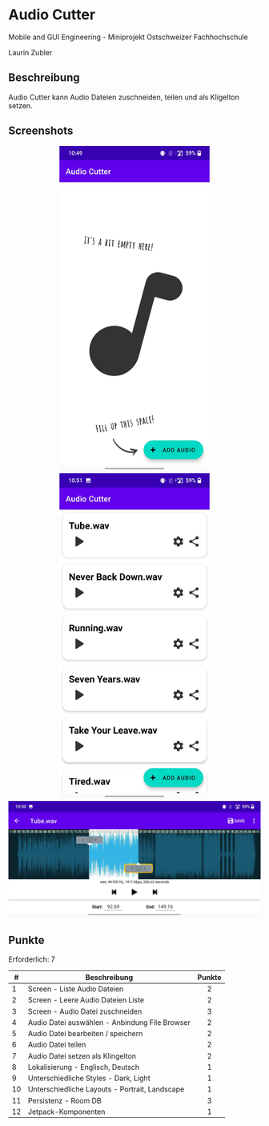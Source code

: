 # Audio Cutter
Mobile and GUI Engineering - Miniprojekt
Ostschweizer Fachhochschule

Laurin Zubler

## Beschreibung
Audio Cutter kann Audio Dateien zuschneiden, teilen und als Kligelton setzen.

## Screenshots
<p align="center">
  <img src="/screenshots/AudioCutter_Screenshot3.png" width="300" title="Screenshot 1">
  <img src="/screenshots/AudioCutter_Screenshot1.png" width="300" title="Screenshot 2">
  <img src="/screenshots/AudioCutter_Screenshot2.png" width="600" title="Screenshot 3">
</p>

## Punkte
Erforderlich: 7

| **#** | **Beschreibung**                               | **Punkte** |
|-------|------------------------------------------------|:----------:|
| 1     | Screen - Liste Audio Dateien                   |     2      |
| 2     | Screen - Leere Audio Dateien Liste             |     2      |
| 3     | Screen - Audio Datei zuschneiden               |     3      |
| 4     | Audio Datei auswählen - Anbindung File Browser |     2      |
| 5     | Audio Datei bearbeiten / speichern             |     2      |
| 6     | Audio Datei teilen                             |     2      |
| 7     | Audio Datei setzen als Klingelton              |     2      |
| 8     | Lokalisierung - Englisch, Deutsch              |     1      |
| 9     | Unterschiedliche Styles - Dark, Light          |     1      |
| 10    | Unterschiedliche Layouts - Portrait, Landscape |     1      |
| 11    | Persistenz - Room DB                           |     3      |
| 12    | Jetpack-Komponenten                            |     1      |
